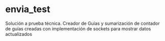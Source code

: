 # envia_test
Solución a prueba técnica. Creador de Guías y sumarización de contador de guías creadas con implementación de sockets para mostrar datos actualizados
